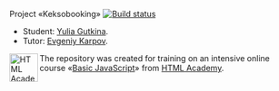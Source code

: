 Project «Keksobooking» [![Build status][travis-image]][travis-url]

* Student: [Yulia Gutkina](https://up.htmlacademy.ru/javascript/10/user/128700).
* Tutor: [Evgeniy Karpov](https://htmlacademy.ru/profile/id70583).

<a href="https://htmlacademy.ru/intensive/javascript"><img align="left" width="50" height="50" title="HTML Academy" src="https://up.htmlacademy.ru/static/img/intensive/javascript/logo-for-github.svg"></a>

The repository was created for training on an intensive online course «[Basic JavaScript](https://htmlacademy.ru/intensive/javascript)» from [HTML Academy](https://htmlacademy.ru).

[travis-image]: https://travis-ci.org/htmlacademy-javascript/128700-keksobooking.svg?branch=master
[travis-url]: https://travis-ci.org/htmlacademy-javascript/128700-keksobooking
